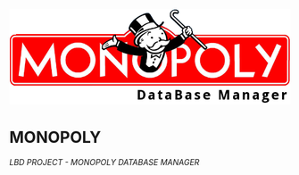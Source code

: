 ![Monopoly DB Manager Logo](https://github.com/vencizon/Monopoly/raw/master/Monopoly_logo.png)
# MONOPOLY #
*LBD PROJECT - MONOPOLY DATABASE MANAGER*
